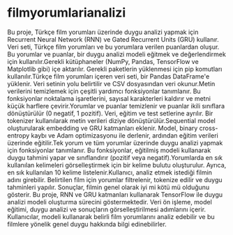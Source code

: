 # filmyorumlarianalizi
Bu proje, Türkçe film yorumları üzerinde duygu analizi yapmak için Recurrent Neural Network (RNN) ve Gated Recurrent Units (GRU) kullanır. Veri seti, Türkçe film yorumları ve bu yorumlara verilen puanlardan oluşur. Bu yorumlar ve puanlar, bir duygu analizi modeli eğitmek ve değerlendirmek için kullanılır.Gerekli kütüphaneler (NumPy, Pandas, TensorFlow ve Matplotlib gibi) içe aktarılır. Gerekli paketlerin yüklenmesi için pip komutları kullanılır.Türkçe film yorumları içeren veri seti, bir Pandas DataFrame'e yüklenir. Veri setinin yolu belirtilir ve CSV dosyasından veri okunur.Metin verilerini temizlemek için çeşitli yardımcı fonksiyonlar tanımlanır. Bu fonksiyonlar noktalama işaretlerini, sayısal karakterleri kaldırır ve metni küçük harflere çevirir.Yorumlar ve puanlar temizlenir ve puanlar ikili sınıflara dönüştürülür (0 negatif, 1 pozitif). Veri, eğitim ve test setlerine ayrılır. Bir tokenizer kullanılarak metin verileri diziye dönüştürülür.Sequential model oluşturularak embedding ve GRU katmanları eklenir. Model, binary cross-entropy kaybı ve Adam optimizasyonu ile derlenir, ardından eğitim verileri üzerinde eğitilir.Tek yorum ve tüm yorumlar üzerinde duygu analizi yapmak için fonksiyonlar tanımlanır. Bu fonksiyonlar, eğitilmiş modeli kullanarak duygu tahmini yapar ve sınıflandırır (pozitif veya negatif).Yorumlarda en sık kullanılan kelimeleri görselleştirmek için bir kelime bulutu oluşturulur. Ayrıca, en sık kullanılan 10 kelime listelenir.Kullanıcı, analiz etmek istediği filmin adını girebilir. Belirtilen film için yorumlar filtrelenir, tokenize edilir ve duygu tahminleri yapılır. Sonuçlar, filmin genel olarak iyi mi kötü mü olduğunu gösterir.
Bu proje, RNN ve GRU katmanları kullanarak TensorFlow ile duygu analizi modeli oluşturma sürecini göstermektedir. Veri ön işleme, model eğitimi, duygu analizi ve sonuçların görselleştirilmesi adımlarını içerir. Kullanıcılar, modeli kullanarak belirli film yorumlarını analiz edebilir ve bu filmlere yönelik genel duygu hakkında bilgi edinebilirler.
